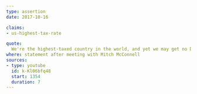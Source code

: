```yaml
---
type: assertion
date: 2017-10-16

claims:
- us-highest-tax-rate

quote:
  We're the highest-taxed country in the world, and yet we may get no Democrat support.
where: statement after meeting with Mitch McConnell
sources:
- type: youtube
  id: k-Kl06bfq48
  start: 1354
  duration: 7
---
```

